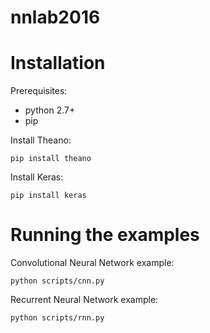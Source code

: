 # nnlab2016

# Installation

Prerequisites:

- python 2.7+
- pip

Install Theano:

`pip install theano`

Install Keras:

`pip install keras`

# Running the examples

Convolutional Neural Network example:

`python scripts/cnn.py`

Recurrent Neural Network example:

`python scripts/rnn.py`
